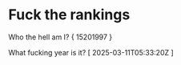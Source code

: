 # Fuck the rankings

Who the hell am I?
{ 15201997 }

What fucking year is it?
[ 2025-03-11T05:33:20Z ]
